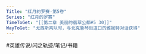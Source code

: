 ```yaml
---
Title: "红月的罗赛·第5卷"
Series: "红月的罗赛"
TimeToGet: "[[第二章 美丽的翡翠公都#5 30]]"
WayToGet: "尤西斯离队时，与北克鲁琴街道口的雅妮特对话获得"
---
```


#英雄传说/闪之轨迹/笔记/书籍